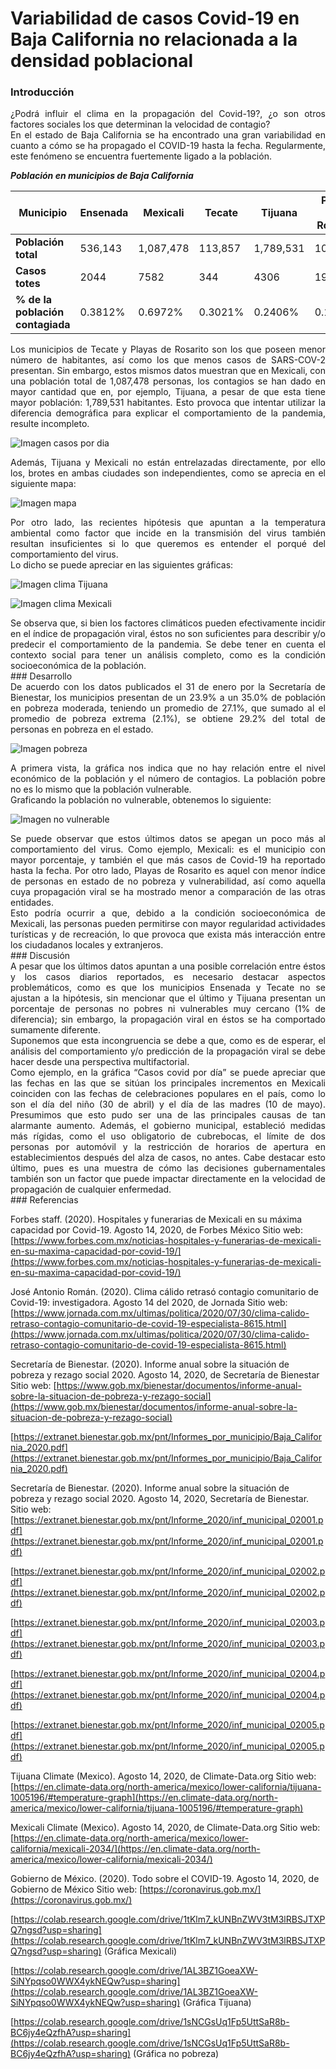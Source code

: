 # Variabilidad de casos Covid-19 en Baja California no relacionada a la densidad poblacional 

### Introducción
<div style="text-align: justify">
¿Podrá influir el clima en la propagación del Covid-19?, ¿o son otros factores sociales los que determinan la velocidad de contagio?
</div>

<div style="text-align: justify">
En el estado de Baja California se ha encontrado una gran variabilidad en cuanto a cómo se ha propagado el COVID-19 hasta la fecha. Regularmente, este fenómeno se encuentra fuertemente ligado a la población.
</div>

***Población en municipios de Baja California***

Municipio | Ensenada | Mexicali | Tecate | Tijuana | Playas de Rosarito
----------|----------|----------|--------|-------- |-----------------------  
**Población total** | 536,143 | 1,087,478 | 113,857 | 1,789,531 | 107,859
**Casos totes** | 2044 | 7582 | 344 | 4306 | 192
**% de la población contagiada** | 0.3812% | 0.6972% | 0.3021% | 0.2406% | 0.1780%

<div style="text-align: justify">
Los municipios de Tecate y Playas de Rosarito son los que poseen menor número de habitantes, así como los que menos casos de SARS-COV-2 presentan. Sin embargo, estos mismos datos muestran que en Mexicali, con una población total de 1,087,478 personas, los contagios se han dado en mayor cantidad que en, por ejemplo, Tijuana, a pesar de que esta tiene mayor población: 1,789,531 habitantes. Esto provoca que intentar utilizar la diferencia demográfica para explicar el comportamiento de la pandemia, resulte incompleto.
</div>


![Imagen casos por dia](https://github.com/ItchelTG/CdeCMx/blob/master/bc_detail.png?raw=true)


<div style="text-align: justify">
Además, Tijuana y Mexicali no están entrelazadas directamente, por ello los, brotes en ambas ciudades son independientes, como se aprecia en el siguiente mapa:
</div>


![Imagen mapa](https://github.com/ItchelTG/CdeCMx/blob/master/image.png?raw=true)


<div style="text-align: justify">
Por otro lado, las recientes hipótesis que apuntan a la temperatura ambiental como factor que incide en la transmisión del virus también resultan insuficientes si lo que queremos es entender el porqué del comportamiento del virus.
</div>
<div style="text-align: justify">
Lo dicho se puede apreciar en las siguientes gráficas:
</div>


![Imagen clima Tijuana](https://github.com/ItchelTG/CdeCMx/blob/master/Tijuana.png?raw=true)


![Imagen clima Mexicali](https://github.com/ItchelTG/CdeCMx/blob/master/Mexicali.png?raw=true)


<div style="text-align: justify">
Se observa que, si bien los factores climáticos pueden efectivamente incidir en el índice de propagación viral, éstos no son suficientes para describir y/o predecir el comportamiento de la pandemia. Se debe tener en cuenta el contexto social para tener un análisis completo, como es la condición socioeconómica de la población.
</div>
### Desarrollo 
<div style="text-align: justify">
De acuerdo con los datos publicados el 31 de enero por la Secretaría de Bienestar, los municipios presentan de un 23.9% a un 35.0% de población en pobreza moderada, teniendo un promedio de  27.1%, que sumado al el promedio de pobreza extrema (2.1%), se obtiene 29.2% del total de personas en pobreza en el estado.
</div>


![Imagen pobreza](https://github.com/ItchelTG/CdeCMx/blob/master/pobreza.png?raw=true)


<div style="text-align: justify">
A primera vista, la gráfica nos indica que no hay relación entre el nivel económico de la población y el número de contagios. La población pobre no es lo mismo que la población vulnerable.
</div>
<div style="text-align: justify">
Graficando la población no vulnerable, obtenemos lo siguiente:
</div>


![Imagen no vulnerable](https://github.com/ItchelTG/CdeCMx/blob/master/BC_NoPobrezaF.png?raw=true) 


<div style="text-align: justify">
Se puede observar que estos últimos datos se apegan un poco más al comportamiento del virus. Como ejemplo, Mexicali: es el municipio con mayor porcentaje, y también el que más casos de Covid-19 ha reportado hasta la fecha. Por otro lado, Playas de Rosarito es aquel con menor índice de personas en estado de no pobreza y vulnerabilidad, así como aquella cuya propagación viral se ha mostrado menor a comparación de las otras entidades.
</div>
<div style="text-align: justify">
Esto podría ocurrir a que, debido a la condición socioeconómica de Mexicali, las personas pueden permitirse con mayor regularidad actividades turísticas y de recreación, lo que provoca que exista más interacción entre los ciudadanos locales y extranjeros.
</div>
### Discusión 
<div style="text-align: justify">
A pesar que los últimos datos apuntan a una posible correlación entre éstos y los casos diarios reportados, es necesario destacar aspectos problemáticos, como es que los municipios Ensenada y Tecate no se ajustan a la hipótesis, sin mencionar que el último y Tijuana presentan un porcentaje de personas no pobres ni vulnerables muy cercano (1% de diferencia); sin embargo, la propagación viral en éstos se ha comportado sumamente diferente.
</div>
<div style="text-align: justify">
Suponemos que esta incongruencia se debe a que, como es de esperar, el análisis del comportamiento y/o predicción de la propagación viral se debe hacer desde una perspectiva multifactorial.
</div>
<div style="text-align: justify">
Como ejemplo, en la gráfica “Casos covid por día” se puede apreciar que las fechas en las que se sitúan los principales incrementos en Mexicali coinciden con las fechas de celebraciones populares en el país, como lo son el día del niño (30 de abril) y el día de las madres (10 de mayo). Presumimos que esto pudo ser una de las principales causas de tan alarmante aumento. Además, el gobierno municipal, estableció medidas más rígidas, como el uso obligatorio de cubrebocas, el límite de dos personas por automóvil y la restricción de horarios de apertura en establecimientos después del alza de casos, no antes. Cabe destacar esto último, pues es una muestra de cómo las decisiones gubernamentales también son un factor que puede impactar directamente en la velocidad de propagación de cualquier enfermedad. 
</div>
### Referencias

Forbes staff. (2020). Hospitales y funerarias de Mexicali en su máxima capacidad por Covid-19. Agosto 14, 2020, de Forbes México Sitio web:[https://www.forbes.com.mx/noticias-hospitales-y-funerarias-de-mexicali-en-su-maxima-capacidad-por-covid-19/](https://www.forbes.com.mx/noticias-hospitales-y-funerarias-de-mexicali-en-su-maxima-capacidad-por-covid-19/)

José Antonio Román. (2020). Clima cálido retrasó contagio comunitario de Covid-19: investigadora. Agosto 14 del 2020, de Jornada Sitio web: 
[https://www.jornada.com.mx/ultimas/politica/2020/07/30/clima-calido-retraso-contagio-comunitario-de-covid-19-especialista-8615.html](https://www.jornada.com.mx/ultimas/politica/2020/07/30/clima-calido-retraso-contagio-comunitario-de-covid-19-especialista-8615.html)

Secretaría de Bienestar. (2020). Informe anual sobre la situación de pobreza y rezago social 2020. Agosto 14, 2020, de Secretaría de Bienestar Sitio web:
[https://www.gob.mx/bienestar/documentos/informe-anual-sobre-la-situacion-de-pobreza-y-rezago-social](https://www.gob.mx/bienestar/documentos/informe-anual-sobre-la-situacion-de-pobreza-y-rezago-social)

[https://extranet.bienestar.gob.mx/pnt/Informes_por_municipio/Baja_California_2020.pdf](https://extranet.bienestar.gob.mx/pnt/Informes_por_municipio/Baja_California_2020.pdf)

Secretaría de Bienestar. (2020). Informe anual sobre la situación de pobreza y rezago social 2020. Agosto 14, 2020, Secretaría de Bienestar. Sitio web:
[https://extranet.bienestar.gob.mx/pnt/Informe_2020/inf_municipal_02001.pdf](https://extranet.bienestar.gob.mx/pnt/Informe_2020/inf_municipal_02001.pdf)

[https://extranet.bienestar.gob.mx/pnt/Informe_2020/inf_municipal_02002.pdf](https://extranet.bienestar.gob.mx/pnt/Informe_2020/inf_municipal_02002.pdf)

[https://extranet.bienestar.gob.mx/pnt/Informe_2020/inf_municipal_02003.pdf](https://extranet.bienestar.gob.mx/pnt/Informe_2020/inf_municipal_02003.pdf)

[https://extranet.bienestar.gob.mx/pnt/Informe_2020/inf_municipal_02004.pdf](https://extranet.bienestar.gob.mx/pnt/Informe_2020/inf_municipal_02004.pdf)

[https://extranet.bienestar.gob.mx/pnt/Informe_2020/inf_municipal_02005.pdf](https://extranet.bienestar.gob.mx/pnt/Informe_2020/inf_municipal_02005.pdf)

Tijuana Climate (Mexico). Agosto 14, 2020, de Climate-Data.org Sitio web:
[https://en.climate-data.org/north-america/mexico/lower-california/tijuana-1005196/#temperature-graph](https://en.climate-data.org/north-america/mexico/lower-california/tijuana-1005196/#temperature-graph)

Mexicali Climate (Mexico). Agosto 14, 2020, de Climate-Data.org Sitio web:
[https://en.climate-data.org/north-america/mexico/lower-california/mexicali-2034/](https://en.climate-data.org/north-america/mexico/lower-california/mexicali-2034/)

Gobierno de México. (2020). Todo sobre el COVID-19. Agosto 14, 2020, de Gobierno de México Sitio web: [https://coronavirus.gob.mx/](https://coronavirus.gob.mx/)

[https://colab.research.google.com/drive/1tKlm7_kUNBnZWV3tM3lRBSJTXPQ7ngsd?usp=sharing](https://colab.research.google.com/drive/1tKlm7_kUNBnZWV3tM3lRBSJTXPQ7ngsd?usp=sharing) (Gráfica Mexicali)

[https://colab.research.google.com/drive/1AL3BZ1GoeaXW-SiNYpqso0WWX4ykNEQw?usp=sharing](https://colab.research.google.com/drive/1AL3BZ1GoeaXW-SiNYpqso0WWX4ykNEQw?usp=sharing) (Gráfica Tijuana)

[https://colab.research.google.com/drive/1sNCGsUq1Fp5UttSaR8b-BC6jy4eQzfhA?usp=sharing](https://colab.research.google.com/drive/1sNCGsUq1Fp5UttSaR8b-BC6jy4eQzfhA?usp=sharing) (Gráfica no pobreza)

